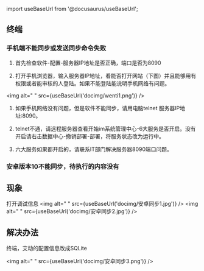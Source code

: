 import useBaseUrl from '@docusaurus/useBaseUrl';

## 终端

### 手机端不能同步或发送同步命令失败

1. 首先检查软件-配置-服务器IP地址是否正确，端口是否为8090

2. 打开手机浏览器，输入服务器IP地址，看能否打开网站（下图）并且能够用有权限或者能审核的人登陆。如果不能登陆能说明手机网络有问题。

<img alt=" " src={useBaseUrl('docimg/wenti1.png')} />

1. 如果手机网络没有问题，但是软件不能同步，请用电脑telnet 服务器IP地址:8090。

2. telnet不通，请远程服务器查看开始im系统管理中心-6大服务是否开启。没有开启请右击数据中心-撤销部署-部署，将服务状态改为运行中。

3. 六大服务如果都开启的，请联系IT部门解决服务器8090端口问题。
### 安卓版本10不能同步，待执行的内容没有
## 现象
打开调试信息
<img alt=" " src={useBaseUrl('docimg/安卓同步1.jpg')} />
<img alt=" " src={useBaseUrl('docimg/安卓同步2.jpg')} />

## 解决办法
终端，艾动的配置信息改成SQLite

<img alt=" " src={useBaseUrl('docimg/安卓同步3.png')} />
